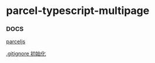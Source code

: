 # parcel-typescript-multipage



### DOCS
[parceljs](https://parceljs.org/getting_started.html)

[.gitignore 初始化](https://github.com/github/gitignore)
